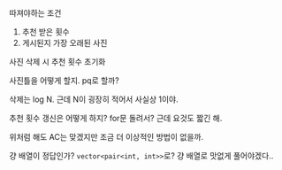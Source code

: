 따져야하는 조건

1. 추천 받은 횟수
2. 게시된지 가장 오래된 사진

사진 삭제 시 추천 횟수 초기화

사진틀을 어떻게 할지.
pq로 할까?

삭제는 log N.
근데 N이 굉장히 적어서 사실상 1이야.

추천 횟수 갱신은 어떻게 하지? for문 돌려서? 근데 요것도 짧긴 해.

위처럼 해도 AC는 맞겠지만 조금 더 이상적인 방법이 없을까.

걍 배열이 정답인가?
`vector<pair<int, int>>`로?
걍 배열로 맛없게 풀어야겠다..
